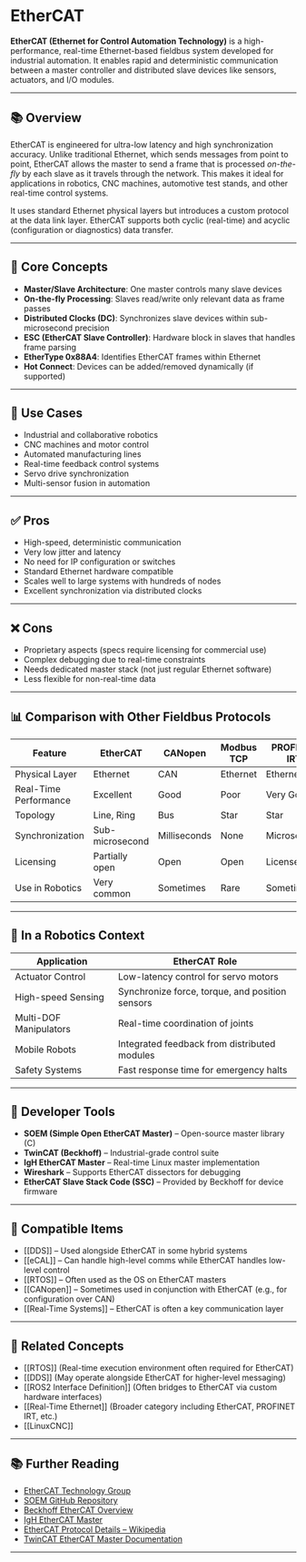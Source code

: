 # EtherCAT

**EtherCAT (Ethernet for Control Automation Technology)** is a high-performance, real-time Ethernet-based fieldbus system developed for industrial automation. It enables rapid and deterministic communication between a master controller and distributed slave devices like sensors, actuators, and I/O modules.

---

## 📚 Overview

EtherCAT is engineered for ultra-low latency and high synchronization accuracy. Unlike traditional Ethernet, which sends messages from point to point, EtherCAT allows the master to send a frame that is processed *on-the-fly* by each slave as it travels through the network. This makes it ideal for applications in robotics, CNC machines, automotive test stands, and other real-time control systems.

It uses standard Ethernet physical layers but introduces a custom protocol at the data link layer. EtherCAT supports both cyclic (real-time) and acyclic (configuration or diagnostics) data transfer.

---

## 🧠 Core Concepts

- **Master/Slave Architecture**: One master controls many slave devices  
- **On-the-fly Processing**: Slaves read/write only relevant data as frame passes  
- **Distributed Clocks (DC)**: Synchronizes slave devices within sub-microsecond precision  
- **ESC (EtherCAT Slave Controller)**: Hardware block in slaves that handles frame parsing  
- **EtherType 0x88A4**: Identifies EtherCAT frames within Ethernet  
- **Hot Connect**: Devices can be added/removed dynamically (if supported)

---

## 🧰 Use Cases

- Industrial and collaborative robotics  
- CNC machines and motor control  
- Automated manufacturing lines  
- Real-time feedback control systems  
- Servo drive synchronization  
- Multi-sensor fusion in automation  

---

## ✅ Pros

- High-speed, deterministic communication  
- Very low jitter and latency  
- No need for IP configuration or switches  
- Standard Ethernet hardware compatible  
- Scales well to large systems with hundreds of nodes  
- Excellent synchronization via distributed clocks  

---

## ❌ Cons

- Proprietary aspects (specs require licensing for commercial use)  
- Complex debugging due to real-time constraints  
- Needs dedicated master stack (not just regular Ethernet software)  
- Less flexible for non-real-time data  

---

## 📊 Comparison with Other Fieldbus Protocols

| Feature              | EtherCAT      | CANopen      | Modbus TCP   | PROFINET IRT | Ethernet/IP  |
|----------------------|---------------|--------------|--------------|--------------|--------------|
| Physical Layer       | Ethernet      | CAN          | Ethernet     | Ethernet     | Ethernet     |
| Real-Time Performance| Excellent     | Good         | Poor         | Very Good    | Moderate     |
| Topology             | Line, Ring    | Bus          | Star         | Star         | Star         |
| Synchronization      | Sub-microsecond | Milliseconds| None         | Microsecond  | Milliseconds |
| Licensing            | Partially open| Open         | Open         | Licensed     | Licensed     |
| Use in Robotics      | Very common   | Sometimes    | Rare         | Sometimes    | Rare         |

---

## 🤖 In a Robotics Context

| Application              | EtherCAT Role                              |
|--------------------------|---------------------------------------------|
| Actuator Control         | Low-latency control for servo motors  
| High-speed Sensing       | Synchronize force, torque, and position sensors  
| Multi-DOF Manipulators   | Real-time coordination of joints  
| Mobile Robots            | Integrated feedback from distributed modules  
| Safety Systems           | Fast response time for emergency halts  

---

## 🔧 Developer Tools

- **SOEM (Simple Open EtherCAT Master)** – Open-source master library (C)  
- **TwinCAT (Beckhoff)** – Industrial-grade control suite  
- **IgH EtherCAT Master** – Real-time Linux master implementation  
- **Wireshark** – Supports EtherCAT dissectors for debugging  
- **EtherCAT Slave Stack Code (SSC)** – Provided by Beckhoff for device firmware  

---

## 🔧 Compatible Items

- [[DDS]] – Used alongside EtherCAT in some hybrid systems  
- [[eCAL]] – Can handle high-level comms while EtherCAT handles low-level control  
- [[RTOS]] – Often used as the OS on EtherCAT masters  
- [[CANopen]] – Sometimes used in conjunction with EtherCAT (e.g., for configuration over CAN)  
- [[Real-Time Systems]] – EtherCAT is often a key communication layer  

---

## 🔗 Related Concepts

- [[RTOS]] (Real-time execution environment often required for EtherCAT)  
- [[DDS]] (May operate alongside EtherCAT for higher-level messaging)  
- [[ROS2 Interface Definition]] (Often bridges to EtherCAT via custom hardware interfaces)  
- [[Real-Time Ethernet]] (Broader category including EtherCAT, PROFINET IRT, etc.)
- [[LinuxCNC]]

---

## 📚 Further Reading

- [EtherCAT Technology Group](https://www.ethercat.org/)  
- [SOEM GitHub Repository](https://github.com/OpenEtherCATsociety/SOEM)  
- [Beckhoff EtherCAT Overview](https://www.beckhoff.com/en-en/products/i-o/ethercat/)  
- [IgH EtherCAT Master](https://etherlab.org/en/ethercat/)  
- [EtherCAT Protocol Details – Wikipedia](https://en.wikipedia.org/wiki/EtherCAT)  
- [TwinCAT EtherCAT Master Documentation](https://infosys.beckhoff.com/)

---
